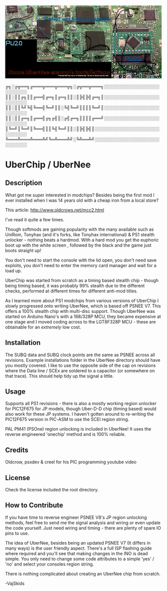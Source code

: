 ![alt text](assets/images/screenshot.png)

╔╗░╔╦══╗╔═══╦═══╦═══╦╗░╔╦══╦═══╗░░░░░░░░░░░░░░░░░░░░░░░░░
║║░║║╔╗║║╔══╣╔═╗║╔═╗║║░║╠╣╠╣╔═╗║░░░░░░░░░░░░░░░░░░░░░░░░░
║║░║║╚╝╚╣╚══╣╚═╝║║░╚╣╚═╝║║║║╚═╝║░░░░░░░░░░░░░░░░░░░░░░░░░
║║░║║╔═╗║╔══╣╔╗╔╣║░╔╣╔═╗║║║║╔══╝░░░░░░░░░░░░░░░░░░░░░░░░░
║╚═╝║╚═╝║╚══╣║║╚╣╚═╝║║░║╠╣╠╣║░░░░░░░░░░░░░░░░░░░░░░░░░░░░
╚═══╩═══╩═══╩╝╚═╩═══╩╝░╚╩══╩╝░░░░░░░░░░░░░░░░░░░░░░░░░░░░

# UberChip / UberNee

## Description

What got me super interested in modchips? Besides being the first mod I ever installed when I was 14 years old with a cheap iron from a local store?

This article: http://www.oldcrows.net/mcc2.html

I've read it quite a few times.


Though softmods are gaining popularity with the many available such as UniRom, Tonyhax (and it's forks, like Tonyhax international) & PS1 stealth unlocker - nothing beats a hardmod. With a hard mod you get the euphoric boot up with the white screen , followed by the black and the game just boots straight up! 

You don't need to start the console with the lid open, you don't need save exploits, you don't need to enter the memory card manager and wait for a load up.

UberChip was started from scratch as a timing based stealth chip - though being timing based, it was probably 99% stealth due to the different 
checks, performed at different times for different anti-mod titles.

As I learned more about PS1 modchips from various versions of UberChip I slowly progressed onto writing UberNee, which is based off PSNEE V7.
This offers a 100% stealth chip with multi-disc support. Though UberNee was started on Arduino Nano's with a 168/328P MCU, they became expensive
at one stage and I moved coding across to the LGT8F328P MCU - these are obtainable for an *extremely* low cost.


## Installation

The SUBQ data and SUBQ clock points are the same as PSNEE across all revisions.
Example installations folder in the UberNee directory should have you mostly covered. 
I like to use the opposite side of the cap on revisions where the Data line / SCEx are soldered to a capacitor (or somewhere on that trace). 
This should help tidy up the signal a little.

## Usage

Supports all PS1 revisions - there is also a mostly working region unlocker for PIC12F675 for JP models, though Uber-D-D chip (timing based)
would also work for these JP systems. I haven't gotten around to re-writing the PIC12F675 version in PIC-ASM to use the SCEI region string.

PAL PM41 (PSOne) region unlocking is included in UberNee! It uses the reverse engineered 'onechip' method and is 100% reliable.

## Credits

Oldcrow, psxdev & creel for his PIC programming youtube video

## License

Check the license included the root directory.


## How to Contribute

If you have time to reverse engineer PSNEE V8's JP region unlocking methods, feel free to send me the signal analysis and wiring or even update the code yourself. Just need wiring and timing - there are plenty of spare IO pins to use.

The idea of UberNee, besides being an updated PSNEE V7 (It differs in many ways) is the user friendly aspect. There's a full ISP flashing guide
where required and you'll see that making changes in the INO is dead simple. You only need to change some code attributes to a simple 'yes' / 'no' and
select your consoles region string.

There is nothing complicated about creating an UberNee chip from scratch.

-VajSkids






